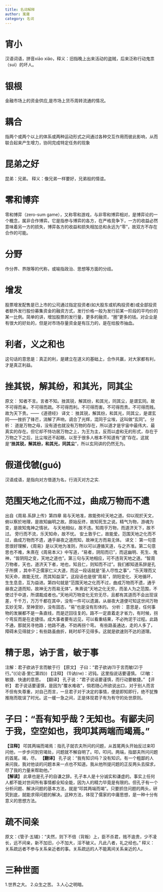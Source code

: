 ```yaml
---
title: 名词解释
author: 寓庸
category: 名词
---
```

# 宵小
汉语词语，拼音xiāo xiǎo，释义：旧指晚上出来活动的盗贼，后来泛称行动鬼祟（suì）的坏人。

# 银根
金融市场上的资金供应,是市场上货币周转流通的情况。

# 耦合
指两个或两个以上的体系或两种运动形式之间通过各种交互作用而彼此影响，从而联合起来产生增力，协同完成特定任务的现象

# 昆弟之好
昆弟：兄弟。 释义：像兄弟一样要好，兄弟般的情谊。

# 零和博弈
零和博弈（zero-sum game），又称零和游戏，与非零和博弈相对，是博弈论的一个概念，属非合作博弈。它是指参与博弈的各方，在严格竞争下，一方的收益必然意味着另一方的损失，博弈各方的收益和损失相加总和永远为“零”，故双方不存在合作的可能。

# 分野
作分界、界限等的代称，或喻指政治、思想等方面的分歧。

# 增发
股票增发配售是已上市的公司通过指定投资者(如大股东或机构投资者)或全部投资者额外发行股份募集资金的融资方式，发行价格一般为发行前某一阶段的平均价的某一比例。简单的讲，增加股票的发行量，更多的融资，“圈”更多的钱。对企业是有很大的好处的，但是对市场存量资金是有压力的，是在给股市抽血。

# 利者，义之和也
这句话的意思是：真正的利，是建立在道义的基础上，合作共赢，对大家都有利，才是真正利益。

# 挫其锐，解其纷，和其光，同其尘
原文：
知者不言。言者不知。挫其锐，解其纷，和其光，同其尘，是谓玄同。故不可得而亲。不可得而疏。不可得而利。不可得而害。不可得而贵。不可得而贱。故为天下贵。——《道德经》
译文：
挫其锐，解其纷，和其光，同其尘，是谓玄同——挫折了锋芒，消解了声响，调合了光辉，混同于尘埃，这叫做“玄同”。
分析：
道是万物之母，没有道也就没有万物的存在，所以道才是宇宙中最伟大、最真实的存在。但它却不恃功居万物之上，为王为主，反而以虚和无的形式，存在于万物之下之后，比尘埃还不起眼。以至于很多人根本不知道有“道”存在。这就是“**挫其锐，解其纷，和其光，同其尘**”，所以玄同讲的仍然无为。

# 假道伐虢(guó)
汉语成语，是指向对方借道为名，行消灭对方之实.

# 范围天地之化而不过，曲成万物而不遗
出自《周易.系辞上传》第四章
易与天地准，故能弥纶天地之道。仰以观於天文，俯以察於地理，是故知幽明之故。原始反终，故知死生之说。精气为物，游魂为变，是故知鬼神之情状。 与天地相似，故不违。知周乎万物，而道济天下，故不过。 旁行而不流，乐天知命，故不忧。 安土敦乎仁，故能爱。范围天地之化而不过，曲成万物而不遗，通乎昼夜之道而知，故神无方而易无体。
译文：
第一句意思很好理解，《周易》是以天地为准则，所以可以遵循天道，与之齐准。第二句意思也不难，朱熹在《周易本义》中写道，“易者，阴阳而已”，而这幽明、死生、鬼神，“皆阴阳之变，天地之道也”。第三句与天地相应，可不违背天地之道。“智周万物者，天也，道济天下者，地也，知且仁，则知而不过”。我们都知道系辞是孔子所撰 ，其中不乏儒家仁义大道，而这一段话就是“圣人尽性之事”，“乐天理而又知天命，故能无忧，而其知益深”。这段话也是很“周易”，阴阳变化、天地循环，生生息息，互为益进。第四句就是“范围天地之化而不过，曲成万物而不遗，通乎昼夜之道而知，故神无方而易无体”。朱熹说“天地之化无穷，而圣人为之范围，不使过于中道，所谓裁成者也。”天地间万物变化无穷无尽，且都有其道而不会出现误差，千千万，万万千都在其中，没有一件可以遗漏，从昼夜大道便可知这世间万物玄妙无常，至神至妙，没有固态，“易”也是没有形体的。
分析：
意思是，任何事物的发展都不是一条直线，而是迂回往复的。路不一定直着走才省力，有时候，拐个弯反而是在走捷径。成大事者要有远见，可以看重结果，不必拘泥于过程。此路不通，那就另寻他路；他路不通，不妨再拐个弯。  有些路虽通达，走的人多了，障碍未见得就少；有些路虽曲折，耗时却不见得多。这就是欲速则不达的道理。


# 精于思，讷于言，敏于事
注解：君子欲讷于言而敏于行
【原文】
子曰：“君子欲讷(1)于言而敏(2)于行。”(《论语·里仁第四》)
【注释】
(1)讷(ne)：迟钝。这里指说话要谨慎。
(2)敏：敏捷、快速的意思。
【翻译】
孔子说：“君子说话要谨慎，而行动要敏捷。”
【评析】
君子说话要谨慎，是因为"覆水难收"，倘若随心所欲说出口，对于别人而言不但有失尊重，对自己而言，一旦君子对于决定的事情，便是即知即行，绝不犹豫推拖而耽误了时光。这一缓一急之间，正是体现君子有为有守的处世原则。


# 子曰：“吾有知乎哉？无知也。有鄙夫问于我，空空如也，我叩其两端而竭焉。”

**【注释】**
叩其两端而竭焉：指孔子就农夫所问的问题，从首尾两头开始反过来叩问他，一步步问到穷竭处，问题就不解自明了。叩，叩问。两端，指鄙夫所问问题的首尾。竭，尽。
**【翻译】**
孔子说：“我有知识吗？没有知识。有一个粗鄙的人来问我，我对他谈的问题本来一点也不知道。我从他所提问题的正反两头去探求，尽了我的力量来帮助他。”  
  **【解读】**
此章也是孔子的自谦之辞。孔子本人是十分诚实和谦虚的。事实上任何人都不能对世间所有事情都全知全能，因为人的精力毕竟是有限的。但孔子有一个分析问题、解决问题的基本方法，就是“叩其两端而竭”。只要抓住问题的两头，研究到底，就能求得问题的解决。这种方法，体现了儒家的中庸思想，是一种十分有意义的思想方法。

# 疏不间亲
原文：《管子·五辅》：“夫然，则下不倍（背叛）上，臣不杀君，贱不逾贵，少不凌长，远不间亲，新不加旧，小不加大，淫不破义。凡此八者，礼之经也。” 
释义：关系疏远者不参与关系亲近者的事。关系疏远的人不能离间关系亲近的人。

# 三种世面
1.世界之大。 2.众生之苦。 3.人心之明暗。